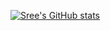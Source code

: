 [![Sree's GitHub stats](https://github-readme-stats.vercel.app/api?username=sreeduggirala&count_private=true&show_icons=true&theme=nord)](https://github.com/anuraghazra/github-readme-stats)
<!--
**sreeduggirala/sreeduggirala** is a ✨ _special_ ✨ repository because its `README.md` (this file) appears on your GitHub profile.

Here are some ideas to get you started:

- 🔭 I’m currently working on ...
- 🌱 I’m currently learning ...
- 👯 I’m looking to collaborate on ...
- 🤔 I’m looking for help with ...
- 💬 Ask me about ...
- 📫 How to reach me: ...
- 😄 Pronouns: ...
- ⚡ Fun fact: ...
-->


